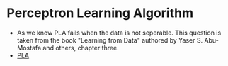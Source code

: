 # Perceptron Learning Algorithm 
* As we know PLA fails when the data is not seperable. This question is taken from the book "Learning from Data" authored by Yaser S. Abu-Mostafa and others, chapter three.
* [PLA](https://github.com/shrilekha17/Linear-Model)
